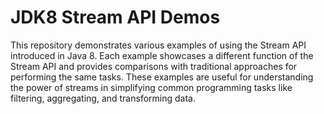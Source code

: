 # JDK8 Stream API Demos

This repository demonstrates various examples of using the Stream API introduced in Java 8. Each example showcases a different function of the Stream API and provides comparisons with traditional approaches for performing the same tasks. These examples are useful for understanding the power of streams in simplifying common programming tasks like filtering, aggregating, and transforming data.

